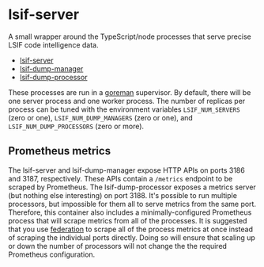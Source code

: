 # lsif-server

A small wrapper around the TypeScript/node processes that serve precise LSIF code intelligence data.

- [lsif-server](../../lsif/src/server/server.ts)
- [lsif-dump-manager](../../lsif/src/dump-manager/dump-manager.ts)
- [lsif-dump-processor](../../lsif/src/dump-processor/dump-processor.ts)

These processes are run in a [goreman](https://github.com/mattn/goreman) supervisor. By default, there will be one server process and one worker process. The number of replicas per process can be tuned with the environment variables `LSIF_NUM_SERVERS` (zero or one), `LSIF_NUM_DUMP_MANAGERS` (zero or one), and `LSIF_NUM_DUMP_PROCESSORS` (zero or more).

## Prometheus metrics

The lsif-server and lsif-dump-manager expose HTTP APIs on ports 3186 and 3187, respectively. These APIs contain a `/metrics` endpoint to be scraped by Prometheus. The lsif-dump-processor exposes a metrics server (but nothing else interesting) on port 3188. It's possible to run multiple processors, but impossible for them all to serve metrics from the same port. Therefore, this container also includes a minimally-configured Prometheus process that will scrape metrics from all of the processes. It is suggested that you use [federation](https://prometheus.io/docs/prometheus/latest/federation/) to scrape all of the process metrics at once instead of scraping the individual ports directly. Doing so will ensure that scaling up or down the number of processors will not change the the required Prometheus configuration.
